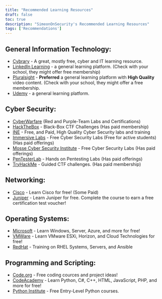 ```yaml
---
title: "Recommended Learning Resources"
draft: false
toc: true
description: "SimeonOnSecurity's Recommended Learning Resources"
tags: ['Recommendations']
---
```


## General Information Technology:

- [Cybrary](https://www.cybrary.it/) - A great, mostly free, cyber and IT learning resource.
- [LinkedIn Learning](https://www.lynda.com/) - a general learning platform. (Check with your school, they might offer free membership)
- [Pluralsight](https://www.pluralsight.com/) - **Preferred** a general learning platform with **High Quality** video content. (Check with your school, they might offer a free membership.
- [Udemy](https://www.udemy.com/) - a general learning platform.

## Cyber Security:

- [CyberWarfare](https://cyberwarfare.live/) (Red and Purple-Team Labs and Certifications)
- [HackTheBox](https://www.hackthebox.eu/) - Black-Box CTF Challenges (Has paid membership)
- [INE](https://ine.com/) - Free, and Paid, High Quality Cyber Security labs and training
- [Immersive Labs](https://www.immersivelabs.com/) - Free Cyber Security Labs (Free for active students)(Has paid offerings)
- [Mosse Cyber Security Institute](https://platform.mosse-institute.com/#/) - Free Cyber Security Labs (Has paid offerings)
- [PenTesterLab](https://pentesterlab.com/) - Hands on Pentesting Labs (Has paid offerings)
- [TryHackMe](https://tryhackme.com/) - Guided CTF challenges. (Has paid membership)

## Networking:

- [Cisco](https://www.cisco.com/c/m/en_sg/partners/cisco-networking-academy/index.html) - Learn Cisco for free! (Some Paid)
- [Juniper](https://learningportal.juniper.net/juniper/default.aspx) - Learn Juniper for free. Complete the course to earn a free certification test voucher!

## Operating Systems:

- [Microsoft](https://docs.microsoft.com/en-us/learn/) - Learn Windows, Server, Azure, and more for free!
- [VMWare](https://www.vmware.com/education-services/learning-zone.html) - Learn VMware ESXi, Horizon, and Cloud Technologies for free!
- [RedHat](https://www.redhat.com/en/services/training-and-certification) - Training on RHEL Systems, Servers, and Ansible

## Programming and Scripting:

- [Code.org](https://studio.code.org/courses) - Free coding cources and project ideas!
- [CodeAcademy](https://www.codecademy.com/) - Learn Python, C#, C++, HTML, JavaScript, PHP, and more for free!
- [Python Institute](https://pythoninstitute.org/free-python-courses/) - Free Entry-Level Python courses.